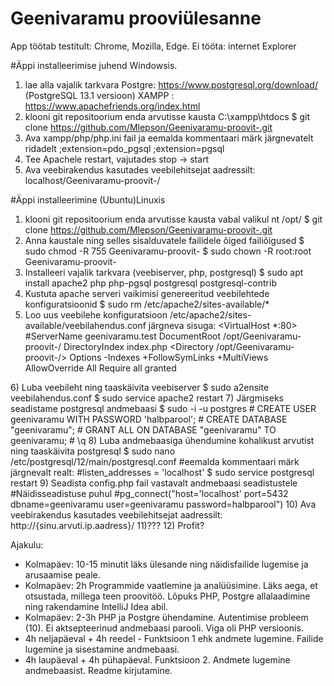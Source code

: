 # Geenivaramu prooviülesanne
App töötab testitult: Chrome, Mozilla, Edge. 
Ei tööta: internet Explorer


#Äppi installeerimise juhend Windowsis.

1) lae alla vajalik tarkvara 
Postgre: https://www.postgresql.org/download/  (PostgreSQL 13.1 versioon)
XAMPP : https://www.apachefriends.org/index.html
2) klooni git repositoorium enda arvutisse kausta C:\xampp\htdocs
$ git clone https://github.com/Mlepson/Geenivaramu-proovit-.git
3) Ava xampp/php/php.ini fail ja eemalda kommentaari märk järgnevatelt ridadelt
;extension=pdo_pgsql
;extension=pgsql
4) Tee Apachele restart, vajutades stop -> start
5) Ava veebirakendus kasutades veebilehitsejat  aadressilt: localhost/Geenivaramu-proovit-/


#Äppi installeerimine (Ubuntu)Linuxis

1) klooni git repositoorium enda arvutisse kausta vabal valikul nt /opt/
$ git clone https://github.com/Mlepson/Geenivaramu-proovit-.git
2) Anna kaustale ning selles sisalduvatele failidele õiged failiõigused
$ sudo chmod -R 755 Geenivaramu-proovit-
$ sudo chown -R root:root Geenivaramu-proovit-
3) Installeeri vajalik tarkvara (veebiserver, php, postgresql)
$ sudo apt install apache2 php php-pgsql postgresql postgresql-contrib
4) Kustuta apache serveri vaikimisi genereeritud veebilehtede konfiguratsioonid
$ sudo rm /etc/apache2/sites-available/*
5) Loo uus veebilehe konfiguratsioon /etc/apache2/sites-available/veebilahendus.conf järgneva sisuga:
<VirtualHost *:80>
    #ServerName geenivaramu.test 
    DocumentRoot /opt/Geenivaramu-proovit-/
    DirectoryIndex index.php
    <Directory /opt/Geenivaramu-proovit-/>
        Options -Indexes +FollowSymLinks +MultiViews
        AllowOverride All
        Require all granted
    </Directory>
</VirtualHost>
6) Luba veebileht ning taaskäivita veebiserver
$ sudo a2ensite veebilahendus.conf
$ sudo service apache2 restart
7) Järgmiseks seadistame postgresql andmebaasi
$ sudo -i -u postgres
# CREATE USER geenivaramu WITH PASSWORD 'halbparool';
# CREATE DATABASE "geenivaramu";
# GRANT ALL ON DATABASE "geenivaramu" TO geenivaramu;
# \q
8) Luba andmebaasiga ühendumine kohalikust arvutist ning taaskäivita postgresql
$ sudo nano /etc/postgresql/12/main/postgresql.conf
#eemalda kommentaari märk järgnevalt realt:
#listen_addresses = 'localhost'
$ sudo service postgresql restart
9) Seadista config.php fail vastavalt andmebaasi seadistustele
#Näidisseadistuse puhul
#pg_connect("host='localhost' port=5432 dbname=geenivaramu user=geenivaramu password=halbparool")
10) Ava veebirakendus kasutades veebilehitsejat  aadressilt: http://{sinu.arvuti.ip.aadress}/
11)???
12) Profit?


Ajakulu:
-  Kolmapäev: 10-15 minutit läks ülesande ning näidisfailide lugemise ja arusaamise peale.
- Kolmapäev: 2h Programmide vaatlemine ja analüüsimine. Läks aega, et otsustada, millega teen proovitöö. Lõpuks PHP, Postgre allalaadimine ning rakendamine IntelliJ Idea abil. 
- Kolmapäev: 2-3h PHP ja Postgre ühendamine. Autentimise probleem (10). Ei aktsepteerinud andmebaasi parooli. Viga oli PHP versioonis. 
- 4h neljapäeval + 4h reedel - Funktsioon 1 ehk andmete lugemine. Failide lugemine ja sisestamine andmebaasi. 
- 4h laupäeval + 4h pühapäeval. Funktsioon 2. Andmete lugemine andmebaasist. Readme kirjutamine. 




